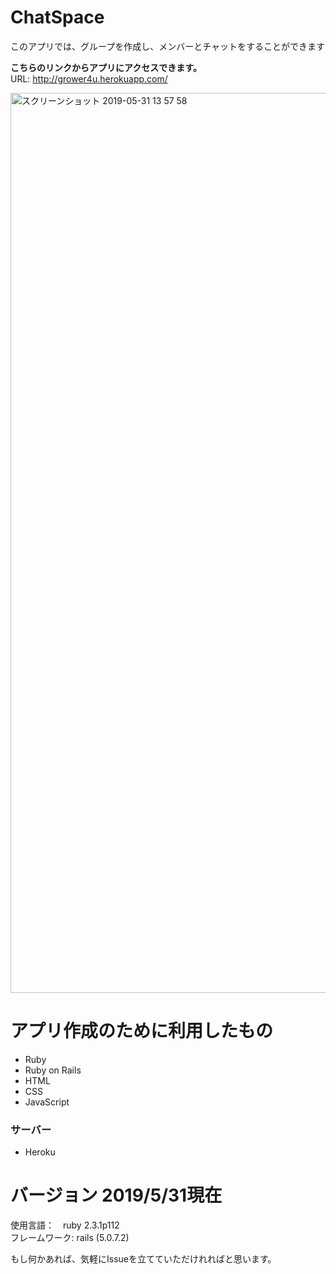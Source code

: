 # ChatSpace
このアプリでは、グループを作成し、メンバーとチャットをすることができます<br>

<strong>こちらのリンクからアプリにアクセスできます。</strong><br>
URL: http://grower4u.herokuapp.com/ <br>

<img width="1440" alt="スクリーンショット 2019-05-31 13 57 58" src="https://user-images.githubusercontent.com/35527421/58682586-216e4880-83ac-11e9-8b8f-993a46b6d8a6.png">

# アプリ作成のために利用したもの
- Ruby
- Ruby on Rails
- HTML
- CSS
- JavaScript
### サーバー
- Heroku

# バージョン 2019/5/31現在
使用言語：　ruby 2.3.1p112<br>
フレームワーク: rails (5.0.7.2)<br>


もし何かあれば、気軽にIssueを立てていただけれればと思います。<br>
